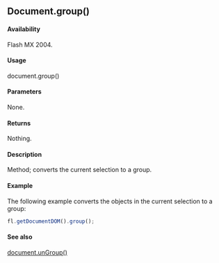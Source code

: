 ## Document.group()

#### Availability

Flash MX 2004.

#### Usage

document.group()

#### Parameters

None.

#### Returns

Nothing.

#### Description

Method; converts the current selection to a group.

#### Example

The following example converts the objects in the current selection to a group:

```javascript
fl.getDocumentDOM().group();

```

#### See also

[document.unGroup()](../Document_object/docu6104.md)
